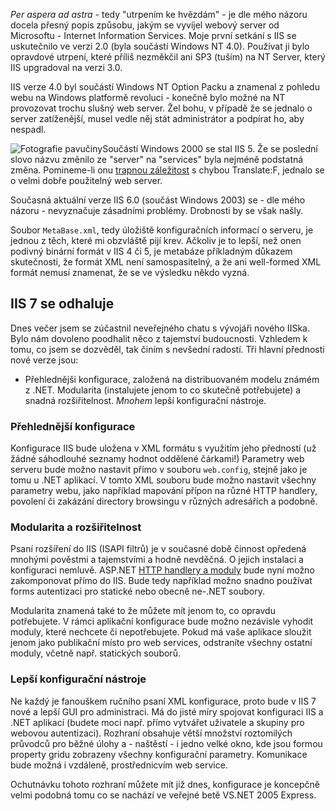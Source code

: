 <!-- dcterms:identifier = aspnetcz#12 -->
<!-- dcterms:title = IIS 7: Per aspera ad astra -->
<!-- dcterms:abstract = Další důvod proč se učit psát HTTP moduly se jmenuje IIS 7 - nová generace web serveru od Microsoftu -->
<!-- np9:categoryId = 4 -->
<!-- x4w:category = IIS -->
<!-- np9:authorId = 1 -->
<!-- np9:authorEmail = michal.valasek@altairis.cz -->
<!-- dcterms:creator = Michal Altair Valášek -->
<!-- dcterms:created = 2005-01-12T23:15:30.547+01:00 -->
<!-- dcterms:dateAccepted = 2005-01-12T23:15:30.547+01:00 -->

*Per aspera ad astra* - tedy "utrpením ke hvězdám" - je dle mého názoru docela přesný popis způsobu, jakým se vyvíjel webový server od Microsoftu - Internet Information Services. Moje první setkání s IIS se uskutečnilo ve verzi 2.0 (byla součástí Windows NT 4.0). Používat ji bylo opravdové utrpení, které příliš nezměkčil ani SP3 (tuším) na NT Server, který IIS upgradoval na verzi 3.0. 

IIS verze 4.0 byl součástí Windows NT Option Packu a znamenal z pohledu webu na Windows platformě revoluci - konečně bylo možné na NT provozovat trochu slušný web server. Žel bohu, v případě že se jednalo o server zatíženější, musel vedle něj stát administrátor a podpírat ho, aby nespadl.

![Fotografie pavučiny](https://www.cdn.altairis.cz/Blog/spiderweb.jpg "Photo by slonecker / sxc.hu, used by permission")Součástí Windows 2000 se stal IIS 5. Že se poslední slovo názvu změnilo ze "server" na "services" byla nejméně podstatná změna. Pomineme-li onu [trapnou záležitost](http://archives.neohapsis.com/archives/ntbugtraq/2000-q3/0080.html) s chybou Translate:F, jednalo se o velmi dobře použitelný web server.

Současná aktuální verze IIS 6.0 (součást Windows 2003) se - dle mého názoru - nevyznačuje zásadními problémy. Drobnosti by se však našly.

Soubor `MetaBase.xml`, tedy úložiště konfiguračních informací o serveru, je jednou z těch, které mi obzvláště pijí krev. Ačkoliv je to lepší, než onen podivný binární formát v IIS 4 či 5, je metabáze příkladným důkazem skutečnosti, že formát XML není samospasitelný, a že ani well-formed XML formát nemusí znamenat, že se ve výsledku někdo vyzná.

## IIS 7 se odhaluje

Dnes večer jsem se zúčastnil neveřejného chatu s vývojáři nového IISka. Bylo nám dovoleno poodhalit něco z tajemství budoucnosti. Vzhledem k tomu, co jsem se dozvěděl, tak činím s nevšední radostí. Tři hlavní přednosti nové verze jsou:

*   Přehlednějši konfigurace, založená na distribuovaném modelu známém z .NET. Modularita (instalujete jenom to co skutečně potřebujete) a snadná rozšiřitelnost. *Mnohem* lepší konfigurační nástroje. 

### Přehlednější konfigurace

Konfigurace IIS bude uložena v XML formátu s využitím jeho předností (už žádné sáhodlouhé seznamy hodnot oddělené čárkami!) Parametry web serveru bude možno nastavit přímo v souboru `web.config`, stejně jako je tomu u .NET aplikací. V tomto XML souboru bude možno nastavit všechny parametry webu, jako například mapování přípon na různé HTTP handlery, povolení či zakázání directory browsingu v různých adresářích a podobně.

### Modularita a rozšiřitelnost

Psaní rozšíření do IIS (ISAPI filtrů) je v současné době činnost opředená mnohými pověstmi a tajemstvími a hodně nevděčná. O jejich instalaci a konfiguraci nemluvě. ASP.NET [HTTP handlery a moduly](/entry/article-20050110.aspx) bude nyní možno zakomponovat přímo do IIS. Bude tedy například možno snadno používat forms autentizaci pro statické nebo obecně ne-.NET soubory.

Modularita znamená také to že můžete mít jenom to, co opravdu potřebujete. V rámci aplikační konfigurace bude možno nezávisle vyhodit moduly, které nechcete či nepotřebujete. Pokud má vaše aplikace sloužit jenom jako publikační místo pro web services, odstraníte všechny ostatní moduly, včetně např. statických souborů.

### Lepší konfigurační nástroje

Ne každý je fanouškem ručního psaní XML konfigurace, proto bude v IIS 7 nové a lepší GUI pro administraci. Má do jisté míry spojovat konfiguraci IIS a .NET aplikací (budete moci např. přímo vytvářet uživatele a skupiny pro webovou autentizaci). Rozhraní obsahuje větší množství roztomilých průvodců pro běžné úlohy a - naštěstí - i jedno velké okno, kde jsou formou property gridu zobrazeny všechny konfigurační parametry. Komunikace bude možná i vzdáleně, prostřednicvím web service.

Ochutnávku tohoto rozhraní můžete mít již dnes, konfigurace je koncepčně velmi podobná tomu co se nachází ve veřejné betě VS.NET 2005 Express.